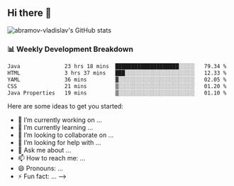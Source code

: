 ## Hi there 👋
![abramov-vladislav's GitHub stats](https://github-readme-stats.vercel.app/api?username=abramov-vladislav&theme=dark&show_icons=true)

### 📊 Weekly Development Breakdown

<!--START_SECTION:waka-->

```txt
Java              23 hrs 18 mins  ████████████████████░░░░░   79.34 %
HTML              3 hrs 37 mins   ███░░░░░░░░░░░░░░░░░░░░░░   12.33 %
YAML              36 mins         ▓░░░░░░░░░░░░░░░░░░░░░░░░   02.05 %
CSS               21 mins         ▒░░░░░░░░░░░░░░░░░░░░░░░░   01.20 %
Java Properties   19 mins         ▒░░░░░░░░░░░░░░░░░░░░░░░░   01.10 %
```

<!--END_SECTION:waka-->


Here are some ideas to get you started:

- 🔭 I’m currently working on ...
- 🌱 I’m currently learning ...
- 👯 I’m looking to collaborate on ...
- 🤔 I’m looking for help with ...
- 💬 Ask me about ...
- 📫 How to reach me: ...
- 😄 Pronouns: ...
- ⚡ Fun fact: ...
-->
